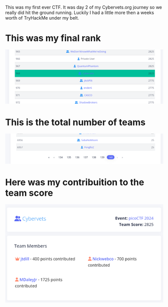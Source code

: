 This was my first ever CTF. It was day 2 of my Cybervets.org journey so we really did hit the ground running. Luckily I had a little more then a weeks worth of TryHackMe under my belt.


# This was my final rank

![rank](https://github.com/MDaleyJr/Pico_CTF/blob/main/IMAGES/PicoCTFRank.png)


# This is the total number of teams

![teams](https://github.com/MDaleyJr/Pico_CTF/blob/main/IMAGES/PicoCTFtotalteams.png?raw=true)

# Here was my contribuition to the team score
![contribution](https://github.com/MDaleyJr/Pico_CTF/blob/main/IMAGES/PicoCTFcontributions.png?raw=true)
